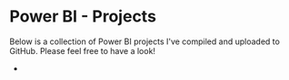 # Power BI - Projects
Below is a collection of Power BI projects I've compiled and uploaded to GitHub. Please feel free to have a look!

- 
